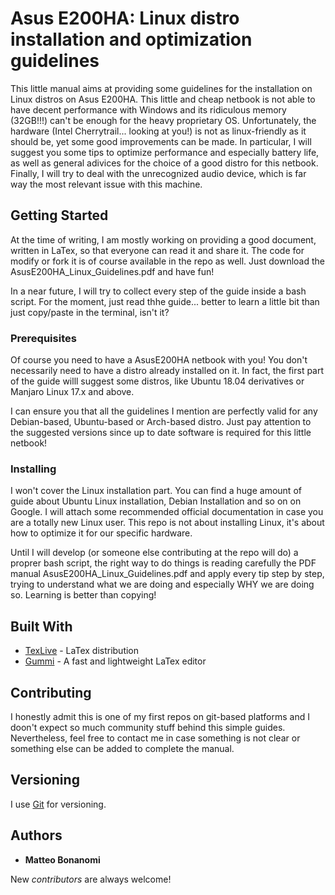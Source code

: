 # Asus E200HA: Linux distro installation and optimization guidelines

This little manual aims at providing some guidelines for the installation on Linux distros on 
Asus E200HA. This little and cheap netbook is not able to have decent performance with Windows 
and its ridiculous memory (32GB!!!) can't be enough for the heavy proprietary OS. Unfortunately, 
the hardware (Intel Cherrytrail... looking at you!) is not as linux-friendly as it should be, 
yet some good improvements can be made. In particular, I will suggest you some tips to optimize 
performance and especially battery life, as well as general adivices for the choice of a good 
distro for this netbook. Finally, I will try to deal with the unrecognized audio device, which 
is far way the most relevant issue with this machine. 

## Getting Started

At the time of writing, I am mostly working on providing a good document, written in LaTex, so 
that everyone can read it and share it. The code for modify or fork it is of course available in 
the repo as well. Just download the AsusE200HA_Linux_Guidelines.pdf and have fun!

In a near future, I will try to collect every step of the guide inside a bash script. For the 
moment, just read thhe guide... better to learn a little bit than just copy/paste in the 
terminal, isn't it?

### Prerequisites

Of course you need to have a AsusE200HA netbook with you! You don't necessarily need to have a 
distro already installed on it. In fact, the first part of the guide willl suggest some distros, 
like Ubuntu 18.04 derivatives or Manjaro Linux 17.x and above.

I can ensure you that all the guidelines I mention are perfectly valid for any Debian-based, 
Ubuntu-based or Arch-based distro. Just pay attention to the suggested versions since up to date 
software is required for this little netbook! 

### Installing

I won't cover the Linux installation part. You can find a huge amount of guide about Ubuntu 
Linux installation, Debian Installation and so on on Google. I will attach some recommended 
official documentation in case you are a totally new Linux user. This repo is not about 
installing Linux, it's about how to optimize it for our specific hardware.

Until I will develop (or someone else contributing at the repo will do) a proprer bash script, 
the 
right way to do things is reading carefully the PDF manual AsusE200HA_Linux_Guidelines.pdf and 
apply every tip step by step, trying to understand what we are doing and especially WHY we are 
doing so. Learning is better than copying!

## Built With

* [TexLive](https://tug.org/texlive/) - LaTex distribution
* [Gummi](https://github.com/alexandervdm/gummi) - A fast and lightweight LaTex editor

## Contributing

I honestly admit this is one of my first repos on git-based platforms and I doon't expect 
so much community stuff behind this simple guides. Nevertheless, feel free to contact me in case 
something is not clear or something else can be added to complete the manual.

## Versioning

I use [Git](https://git-scm.com/) for versioning. 

## Authors

* **Matteo Bonanomi**

New *contributors* are always welcome!


